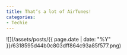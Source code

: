 ```yaml
---
title: That’s a lot of AirTunes!
categories:
- Techie
---
```


![](/assets/posts/{{ page.date | date: "%Y" }}/6318595d44b0c803dff864c93a85f577.png)
